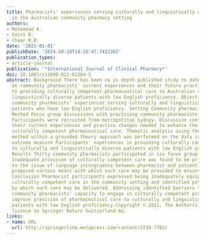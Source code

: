 ```yaml
---
title: Pharmacists' experiences serving culturally and linguistically diverse patients
  in the Australian community pharmacy setting
authors:
- Mohammad A.
- Saini B.
- Chaar B.B.
date: '2021-01-01'
publishDate: '2024-10-10T14:22:47.741230Z'
publication_types:
- article-journal
publication: '*International Journal of Clinical Pharmacy*'
doi: 10.1007/s11096-021-01284-5
abstract: Background There has been no in depth published study to date reporting
  on community pharmacists' current experiences and their future practice needs relating
  to providing culturally competent pharmaceutical care to Australian culturally and
  linguistically diverse patients with low English proficiency. Objective To explore
  community pharmacists' experiences serving culturally and linguistically diverse
  patients who have low English proficiency. Setting Community pharmacists in Australia.
  Method Focus group discussions with practising community pharmacists were conducted.
  Participants were recruited from metropolitan Sydney. Discussion centred around
  their current experiences and practice changes needed to enhance the provision of
  culturally competent pharmaceutical care. Thematic analysis using the constant comparison
  method within a grounded theory approach was performed on the data collected. Main
  outcome measure Participants' experiences in providing culturally competent care
  to culturally and linguistically diverse patients with low English proficiency.
  Results Thirty community pharmacists participated in six focus group discussions.
  Inadequate provision of culturally competent care was found to be primarily due
  to the issue of language incongruence between pharmacist and patient. Participants
  proposed various means with which such care may be provided to ensure patient safety.
  Conclusion Pharmacist participants expressed being inadequately equipped to provide
  culturally competent care in the community setting and identified potential means
  by which such care may be delivered. Addressing identified barriers that hinder
  community pharmacists' capacity to engage in culturally competent practice can potentially
  improve provision of pharmaceutical care to culturally and linguistically diverse
  patients with low English proficiency.Copyright © 2021, The Author(s), under exclusive
  licence to Springer Nature Switzerland AG.
links:
- name: URL
  url: http://springerlink.metapress.com/content/2210-7703/
---
```

